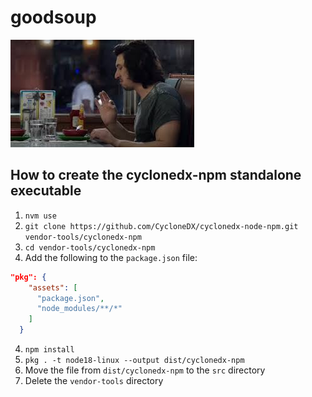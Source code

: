 # goodsoup
![goodsoup.jpeg](goodsoup.jpeg)

## How to create the cyclonedx-npm standalone executable
1. `nvm use`
2. `git clone https://github.com/CycloneDX/cyclonedx-node-npm.git vendor-tools/cyclonedx-npm`
2. `cd vendor-tools/cyclonedx-npm`
3. Add the following to the `package.json` file:
```json
"pkg": {
    "assets": [
      "package.json",
      "node_modules/**/*"
    ]
  }
```
4. `npm install`
5. `pkg . -t node18-linux --output dist/cyclonedx-npm`
6. Move the file from `dist/cyclonedx-npm` to the `src` directory
7. Delete the `vendor-tools` directory